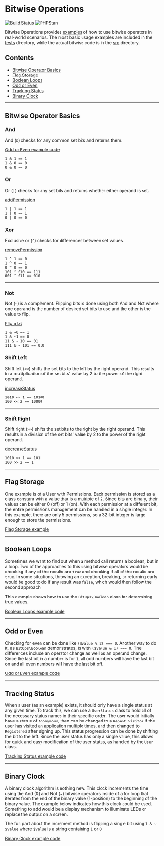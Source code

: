 # Bitwise Operations

[![Build Status](https://circleci.com/gh/mts7/bitwise-operations/tree/master.svg?style=shield)](https://circleci.com/gh/mts7/bitwise-operations)
![PHPStan](https://img.shields.io/badge/style-level%209-brightgreen.svg?&label=phpstan)

Bitwise Operations provides [examples](examples) of how to use bitwise operators
in real-world scenarios. The most basic usage examples are included in the
[tests](tests) directory, while the actual bitwise code is in the [src](src)
directory.

## Contents

* [Bitwise Operator Basics](#bitwise-operator-basics)
* [Flag Storage](#flag-storage)
* [Boolean Loops](#boolean-loops)
* [Odd or Even](#odd-or-even)
* [Tracking Status](#tracking-status)
* [Binary Clock](#binary-clock)

---

## Bitwise Operator Basics

### And

And (`&`) checks for any common set bits and returns them.

[Odd or Even example code](examples/odd-or-even.php)

```
1 & 1 == 1
1 & 0 == 0
0 & 0 == 0
```

### Or

Or (`|`) checks for any set bits and returns whether either operand is set.

[addPermission](src/User.php#LC30)

```
1 | 1 == 1
1 | 0 == 1
0 | 0 == 0
```

### Xor

Exclusive or (`^`) checks for differences between set values.

[removePermission](src/User.php#LC38)

```
1 ^ 1 == 0
1 ^ 0 == 1
0 ^ 0 == 0
101 ^ 010 == 111
001 ^ 011 == 010
```

---

### Not

Not (`~`) is a complement. Flipping bits is done using both And and Not where one
operand is the number of desired set bits to use and the other is the value to
flip.

[Flip a bit](src/Helpers/Binary.php#LC27)

```
1 & ~0 == 1
1 & ~1 == 0
11 & ~ 10 == 01
111 & ~ 101 == 010
```

### Shift Left

Shift left (`<<`) shifts the set bits to the left by the right operand. This
results in a multiplication of the set bits' value by 2 to the power of the
right operand.

[increaseStatus](src/User.php#LC115)

```
1010 << 1 == 10100
100 << 2 == 10000
```

---

### Shift Right

Shift right (`>>`) shifts the set bits to the right by the right operand. This
results in a division of the set bits' value by 2 to the power of the right
operand.

[decreaseStatus](src/User.php#LC123)

```
1010 >> 1 == 101
100 >> 2 == 1
```

---

## Flag Storage

One example is of a User with Permissions. Each permission is stored as a class
constant with a value that is a multiple of 2. Since bits are binary, their
values can be either 0 (off) or 1 (on). With each permission at a different bit,
the entire permissions management can be handled in a single integer. In this
example, there are only 5 permissions, so a 32-bit integer is large enough to
store the permissions.

[Flag Storage example](examples/flag-storage.php)

---

## Boolean Loops

Sometimes we want to find out when a method call returns a boolean, but in a
loop. Two of the approaches to this using bitwise operators would be checking if
any of the results are `true` and checking if all of the results are `true`. In
some situations, throwing an exception, breaking, or returning early would be
good to do if any result was `false`, which would then follow the second
approach.

This example shows how to use the `BitOps\Boolean` class for determining true
values.

[Boolean Loops example code](examples/boolean-loops.php)

---

## Odd or Even

Checking for even can be done like `($value % 2) === 0`. Another way to do it, as
`BitOps\Boolean` demonstrates, is with `($value & 1) === 0`. The differences
include an operator change as well as an operand change. Since the last bit in a
number is for `1`, all odd numbers will have the last bit on and all even
numbers will have the last bit off.

[Odd or Even example code](examples/odd-or-even.php)

---

## Tracking Status

When a user (as an example) exists, it should only have a single status at any
given time. To track this, we can use a `UserStatus` class to hold all of the
necessary status names in their specific order. The user would initially have a
status of `Anonymous`, then can be changed to a `Repeat Visitor` if the user has
visited an application multiple times, and then changed to `Registered` after
signing up. This status progression can be done by shifting the bit to the left.
Since the user status has only a single value, this allows for quick and easy
modification of the user status, as handled by the `User` class.

[Tracking Status example code](examples/tracking-status.php)

---

## Binary Clock

A binary clock algorithm is nothing new. This clock increments the time using
the And (&) and Not (~) bitwise operators inside of a for loop that iterates
from the end of the binary value (1-position) to the beginning of the binary
value. The example below indicates how this clock could be used. Something to
add would be a display mechanism to illuminate LEDs or replace the output on a
screen.

The fun part about the increment method is flipping a single bit using
`1 & ~ $value` where `$value` is a string containing `1` or `0`.

[Binary Clock example code](examples/binary-clock.php)
